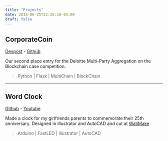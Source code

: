 ```yaml
---
title: "Projects"
date: 2018-06-25T22:26:10-04:00
draft: false
---
```


## CorporateCoin

[Devpost](https://devpost.com/software/corporatecoin) - [Github](https://github.com/GrandNewbien/cutc-deloitte)

Our second place entry for the Deloitte Multi-Party Aggregation on the Blockchain case competition.

> Python | Flask | MultiChain | BlockChain

---

## Word Clock

[Github](https://github.com/GrandNewbien/arduino-projects/tree/master/wordclock) - [Youtube](https://www.youtube.com/watch?v=ZXcq5jZzuVY)

Made a clock for my girlfriends parents to commemorate their 25th anniversary. Designed in Illustrator and AutoCAD and cut at [WatiMake](https://uwaterloo.ca/mechanical-mechatronics-engineering/resources-and-services/mme-clinic/watimake)

> Arduino | FastLED | Illustrator | AutoCAD